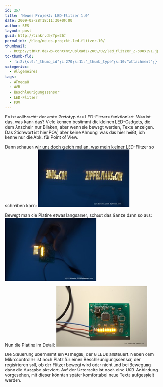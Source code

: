 ```yaml
---
id: 267
title: 'Neues Projekt: LED-Flitzer 1.0'
date: 2009-02-28T18:11:30+00:00
author: SES
layout: post
guid: http://tinkr.de/?p=267
permalink: /blog/neues-projekt-led-flitzer-10/
thumbnail:
  - http://tinkr.de/wp-content/uploads/2009/02/led_flitzer_2-300x191.jpg
tc-thumb-fld:
  - 'a:2:{s:9:"_thumb_id";i:270;s:11:"_thumb_type";s:10:"attachment";}'
categories:
  - Allgemeines
tags:
  - ATmega8
  - AVR
  - Beschleunigungssensor
  - LED-Flitzer
  - POV
---
```

Es ist vollbracht: der erste Prototyp des LED-Flitzers funktioniert. Was ist das, was kann das? Viele kennen bestimmt die kleinen LED-Gadgets, die dem Anschein nur Blinken, aber wenn sie bewegt werden, Texte anzeigen. Das Stichwort ist hier POV, aber keine Ahnung, was das hier heißt, ich kenne nur die Abk. für Point of View.

Dann schauen wir uns doch gleich mal an, was mein kleiner LED-Flitzer so schreiben kann:
[<img loading="lazy" src="/assets/2009/02/led_flitzer_2-300x191.jpg" alt="Led-Flitzer POV" title="Led-Flitzer POV"    />](/assets/2009/02/led_flitzer_2.jpg)

Bewegt man die Platine etwas langsamer, schaut das Ganze dann so aus:
[<img loading="lazy" src="/assets/2009/02/led_flitzer_1-300x209.jpg" alt="Led-Flitzer POV, Platine" title="Led-Flitzer POV, Platine"    />](/assets/2009/02/led_flitzer_1.jpg)

Nun die Platine im Detail:
[<img loading="lazy" src="/assets/2009/02/led_flitzer_0-300x199.jpg" alt="Led-Flitzer POV Platine" title="Led-Flitzer POV Platine"    />](/assets/2009/02/led_flitzer_0.jpg)

Die Steuerung übernimmt ein ATmega8, der 8 LEDs ansteuert. Neben dem Mikrocontroller ist noch Platz für einen Beschleunigungssensor, der registrieren soll, ob der Flitzer bewegt wird oder nicht und bei Bewegung dann die Ausgabe aktiviert. Auf der Unterseite ist noch eine USB-Anbindung vorgesehen, mit dieser könnten später komfortabel neue Texte aufgespielt werden.
